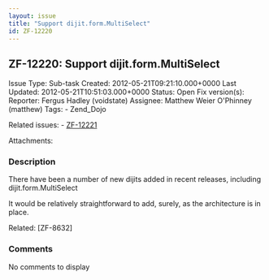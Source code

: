 ```yaml
---
layout: issue
title: "Support dijit.form.MultiSelect"
id: ZF-12220
---
```


ZF-12220: Support dijit.form.MultiSelect
----------------------------------------

 Issue Type: Sub-task Created: 2012-05-21T09:21:10.000+0000 Last Updated: 2012-05-21T10:51:03.000+0000 Status: Open Fix version(s): 
 Reporter:  Fergus Hadley (voidstate)  Assignee:  Matthew Weier O'Phinney (matthew)  Tags: - Zend\_Dojo
 
 Related issues: - [ZF-12221](/issues/browse/ZF-12221)
 
 Attachments: 
### Description

There have been a number of new dijits added in recent releases, including dijit.form.MultiSelect

It would be relatively straightforward to add, surely, as the architecture is in place.

Related: [ZF-8632]

 

 

### Comments

No comments to display